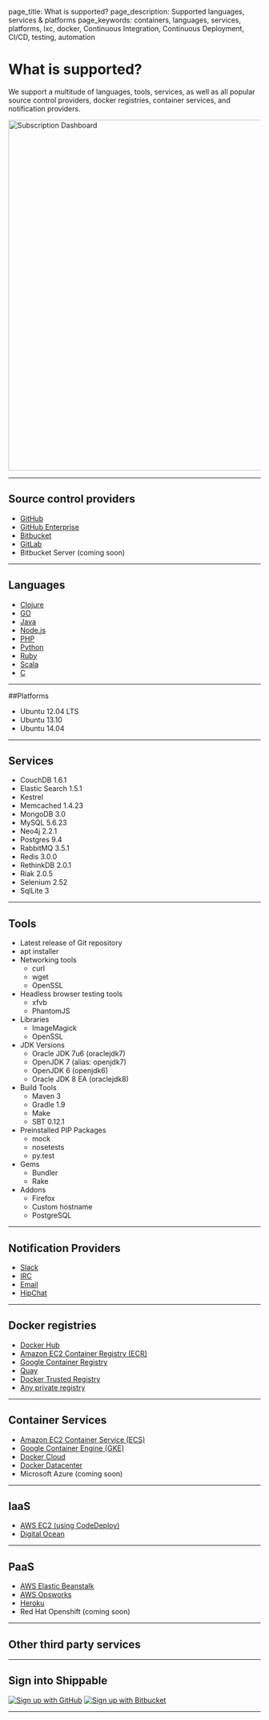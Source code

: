 page_title: What is supported?
page_description: Supported languages, services & platforms
page_keywords: containers, languages, services, platforms, lxc, docker, Continuous Integration, Continuous Deployment, CI/CD, testing, automation

# What is supported?

We support a multitude of languages, tools, services, as well as all popular source control providers, docker registries, container services, and notification providers.

<img src="../images/shippable_end2end.png" alt="Subscription Dashboard" style="width:700px;"/>

---

## Source control providers
-  [GitHub](int_scm/#github)
-  [GitHub Enterprise](int_scm/#github-enterprise)
-  [Bitbucket](int_scm/#bitbucket)
-  [GitLab](int_scm/#gitlab)
-   Bitbucket Server (coming soon)

---

## Languages

-  [Clojure](ci_languages/#clojure)
-  [GO](ci_languages/#go)
-  [Java](ci_languages/#java)
-  [Node.js](ci_languages/#node)
-  [PHP](ci_languages/#php)
-  [Python](ci_languages/#python)
-  [Ruby](ci_languages/#ruby)
-  [Scala](ci_languages/#scala)
-  [C](ci_languages/#c)

---

##Platforms
-  Ubuntu 12.04 LTS
-  Ubuntu 13.10
-  Ubuntu 14.04

---

## Services
-  CouchDB 1.6.1
-  Elastic Search 1.5.1
-  Kestrel
-  Memcached 1.4.23
-  MongoDB 3.0
-  MySQL 5.6.23
-  Neo4j 2.2.1
-  Postgres 9.4
-  RabbitMQ 3.5.1
-  Redis 3.0.0
-  RethinkDB 2.0.1
-  Riak 2.0.5
-  Selenium 2.52
-  SqlLite 3

---

## Tools
-   Latest release of Git repository
-   apt installer
-   Networking tools
    -   curl
    -   wget
    -   OpenSSL
-   Headless browser testing tools
    -   xfvb
    -   PhantomJS
-   Libraries
    -   ImageMagick
    -   OpenSSL
-   JDK Versions
    -   Oracle JDK 7u6 (oraclejdk7)
    -   OpenJDK 7 (alias: openjdk7)
    -   OpenJDK 6 (openjdk6)
    -   Oracle JDK 8 EA (oraclejdk8)
-   Build Tools
    -   Maven 3
    -   Gradle 1.9
    -   Make
    -   SBT 0.12.1
-   Preinstalled PIP Packages
    -   mock
    -   nosetests
    -   py.test
-   Gems
    -   Bundler
    -   Rake
-   Addons
    -   Firefox
    -   Custom hostname
    -   PostgreSQL

---

## Notification Providers
- [Slack](int_notifications/#slack-notifications)
- [IRC](int_notifications/#irc-notifications)
- [Email](int_notifications/#email-notifications)
- [HipChat](int_notifications/#hipchat-notifications)

---

## Docker registries
- [Docker Hub](int_docker_registries/#docker-hub)
- [Amazon EC2 Container Registry (ECR)](int_docker_registries/#amazon-ec2-container-registry-ecr)
- [Google Container Registry](int_docker_registries/#google-container-registry-gcr)
- [Quay](int_docker_registries/#quayio)
- [Docker Trusted Registry](int_docker_registries/#docker-trusted-registry)
- [Any private registry](int_docker_registries/#private-registry)

---

## Container Services
- [Amazon EC2 Container Service (ECS)](int_container_services/#amazon-ec2-container-service-using-account-keys)
- [Google Container Engine (GKE)](int_container_services/#google-container-engine-gke)
- [Docker Cloud](int_container_services/#docker-cloud)
- [Docker Datacenter](int_container_services/#docker-datacenter)
- Microsoft Azure (coming soon)

---

## IaaS
- [AWS EC2 (using CodeDeploy)](ht_codedeploy/)
- [Digital Ocean](ht_digitalocean/)

---

## PaaS
- [AWS Elastic Beanstalk](int_paas_iaas_providers/#aws-elastic-beanstalk)
- [AWS Opsworks](ht_opsworks/)
- [Heroku](ht_heroku/)
- Red Hat Openshift (coming soon)

---

## Other third party services

---


## Sign into Shippable

<div class="signup-buttons">
    <!--HubSpot Call-to-Action Code -->
    <span class="hs-cta-wrapper" id="hs-cta-wrapper-348a53c7-0003-4910-b405-ae5771c3733b">
        <span class="hs-cta-node hs-cta-348a53c7-0003-4910-b405-ae5771c3733b" id="hs-cta-348a53c7-0003-4910-b405-ae5771c3733b">
            <!--[if lte IE 8]><div id="hs-cta-ie-element"></div><![endif]-->
            <a href="http://cta-redirect.hubspot.com/cta/redirect/362403/348a53c7-0003-4910-b405-ae5771c3733b"  target="_blank" ><img class="hs-cta-img" id="hs-cta-img-348a53c7-0003-4910-b405-ae5771c3733b" style="border-width:0px;" src="https://no-cache.hubspot.com/cta/default/362403/348a53c7-0003-4910-b405-ae5771c3733b.png"  alt="Sign up with GitHub"/></a>
        </span>
        <script charset="utf-8" src="https://js.hscta.net/cta/current.js"></script>
        <script type="text/javascript">
            hbspt.cta.load(362403, '348a53c7-0003-4910-b405-ae5771c3733b', {});
        </script>
    </span>
    <!-- end HubSpot Call-to-Action Code -->
    <!--HubSpot Call-to-Action Code -->
    <span class="hs-cta-wrapper" id="hs-cta-wrapper-88326705-bcb6-4635-aac7-ce0a00fa0bed">
        <span class="hs-cta-node hs-cta-88326705-bcb6-4635-aac7-ce0a00fa0bed" id="hs-cta-88326705-bcb6-4635-aac7-ce0a00fa0bed">
            <!--[if lte IE 8]><div id="hs-cta-ie-element"></div><![endif]-->
            <a href="http://cta-redirect.hubspot.com/cta/redirect/362403/88326705-bcb6-4635-aac7-ce0a00fa0bed"  target="_blank" ><img class="hs-cta-img" id="hs-cta-img-88326705-bcb6-4635-aac7-ce0a00fa0bed" style="border-width:0px;" src="https://no-cache.hubspot.com/cta/default/362403/88326705-bcb6-4635-aac7-ce0a00fa0bed.png"  alt="Sign up with Bitbucket"/></a>
        </span>
        <script charset="utf-8" src="https://js.hscta.net/cta/current.js"></script>
        <script type="text/javascript">
            hbspt.cta.load(362403, '88326705-bcb6-4635-aac7-ce0a00fa0bed', {});
        </script>
    </span>
    <!-- end HubSpot Call-to-Action Code -->
</div>

---
